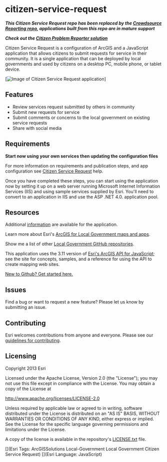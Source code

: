 # citizen-service-request

***This Citizen Service Request repo has been replaced by the [Crowdsource Reporting repo](https://github.com/Esri/crowdsource-reporter), applications built from this repo are in mature support***

***Check out the [Citizen Problem Reporter solution](http://solutions.arcgis.com/local-government/help/citizen-problem-reporter/)***

Citizen Service Request is a configuration of ArcGIS and a JavaScript application that allows citizens to submit requests for service in their community. It is a single application that can be deployed by local governments and used by citizens on a desktop PC, mobile phone, or tablet device.

[![Image of Citizen Service Request application](citizen-service-request.png "Citizen Service Request application")]

## Features

* Review services request submitted by others in community
* Submit new requests for service
* Submit comments or concerns to the local government on existing service requests
* Share with social media

## Requirements

**Start now using your own services then updating the configuration files**

For more information on requirements and publication steps, and app configuration see [Citizen Service Request](http://links.esri.com/localgovernment/help/10.2/CitizenServiceRequest) help.

Once you have completed these steps, you can start using the application now by setting it up on a web server running Microsoft Internet Information Services (IIS) and using sample services supplied by Esri.
You'll need to convert to an application in IIS and use the ASP .NET 4.0. application pool.

## Resources

Additional [information](http://links.esri.com/localgovernment/help/10.2/CitizenServiceRequest) are available for the application.

Learn more about Esri's [ArcGIS for Local Government maps and apps](http://solutions.arcgis.com/local-government/).

Show me a list of other [Local Government GitHub repositories](http://esri.github.io/#Local-Government).

This application uses the 3.11 version of [Esri's ArcGIS API for JavaScript](http://help.arcgis.com/en/webapi/javascript/arcgis/); see the site for concepts, samples, and a reference for using the API to create mapping web sites.

[New to Github? Get started here.](http://htmlpreview.github.com/?https://github.com/Esri/esri.github.com/blob/master/help/esri-getting-to-know-github.html)


## Issues

Find a bug or want to request a new feature?  Please let us know by submitting an issue.

## Contributing

Esri welcomes contributions from anyone and everyone.
Please see our [guidelines for contributing](https://github.com/esri/contributing).

## Licensing

Copyright 2013 Esri

Licensed under the Apache License, Version 2.0 (the "License");
you may not use this file except in compliance with the License.
You may obtain a copy of the License at

   http://www.apache.org/licenses/LICENSE-2.0

Unless required by applicable law or agreed to in writing, software
distributed under the License is distributed on an "AS IS" BASIS,
WITHOUT WARRANTIES OR CONDITIONS OF ANY KIND, either express or implied.
See the License for the specific language governing permissions and
limitations under the License.

A copy of the license is available in the repository's
[LICENSE.txt](LICENSE.txt) file.

[](Esri Tags: ArcGISSolutions Local-Government Local Government Citizen Service Request)
[](Esri Language: JavaScript)
